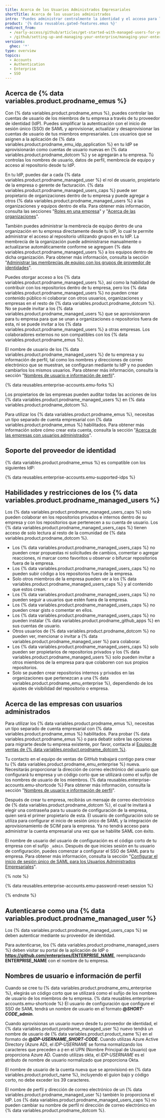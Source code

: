 ```yaml
---
title: Acerca de los Usuarios Administrados Empresariales
shortTitle: Acerca de los usuarios administrados
intro: 'Puedes administrar centralmente la identidad y el acceso para los miembros de tu empresa en {% data variables.product.prodname_dotcom %} desde tu proveedor de identidad.'
product: '{% data reusables.gated-features.emus %}'
redirect_from:
  - /early-access/github/articles/get-started-with-managed-users-for-your-enterprise
  - /github/setting-up-and-managing-your-enterprise/managing-your-enterprise-users-with-your-identity-provider/about-enterprise-managed-users
versions:
  ghec: '*'
type: overview
topics:
  - Accounts
  - Authentication
  - Enterprise
  - SSO
---
```


## Acerca de {% data variables.product.prodname_emus %}

Con {% data variables.product.prodname_emus %}, puedes controlar las cuentas de usuario de los miembros de tu empresa a través de tu proveedor de identidad (IdP). Puedes simplificar la autenticación con el inicio de sesión único (SSO) de SAML y aprovisionar, actualizar y desaprovisionar las cuentas de usuario de tus miembros empresariales. Los usuarios que se asignen a la aplicación de {% data variables.product.prodname_emu_idp_application %} en tu IdP se aprovisionarán como cuentas de usuario nuevas en {% data variables.product.prodname_dotcom %} y se agregarán a tu empresa. Tú controlas los nombres de usuario, datos de perfil, membrecía de equipo y acceso al repositorio desde tu IdP.

En tu IdP, puedes dar a cada {% data variables.product.prodname_managed_user %} el rol de usuario, propietario de la empresa o gerente de facturación. {% data variables.product.prodname_managed_users_caps %} puede ser propietario de organizaciones dentro de tu empresa y puede agregar a otros {% data variables.product.prodname_managed_users %} a las organizaciones y equipos dentro de ella. Para obtener más información, consulta las secciones "[Roles en una empresa](/github/setting-up-and-managing-your-enterprise/managing-users-in-your-enterprise/roles-in-an-enterprise)" y "[Acerca de las organizaciones](/organizations/collaborating-with-groups-in-organizations/about-organizations)".

También puedes administrar la membrecía de equipo dentro de una organización en tu empresa directamente desde tu IdP, lo cual te permite administrar el acceso al repositorio utilizando grupos en tu IdP. La membrecía de la organización puede administrarse manualmente o actualizarse automáticamente conforme se agreguen {% data variables.product.prodname_managed_users %} a los equipos dentro de dicha organización. Para obtener más información, consulta la sección "[Administrar las membrecías de equipo con los grupos de proveedor de identidades](/github/setting-up-and-managing-your-enterprise/managing-your-enterprise-users-with-your-identity-provider/managing-team-memberships-with-identity-provider-groups)".

Puedes otorgar acceso a los {% data variables.product.prodname_managed_users %}, así como la habilidad de contribuir con los repositorios dentro de tu empresa, pero los {% data variables.product.prodname_managed_users %} no pueden crear contenido público ni colaborar con otros usuarios, organizaciones y empresas en el resto de {% data variables.product.prodname_dotcom %}. No se puede invitar a los {% data variables.product.prodname_managed_users %} que se aprovisionaron para tu empresa para que se unan a organizaciones o repositorios fuera de esta, ni se puede invitar a los {% data variables.product.prodname_managed_users %} a otras empresas. Los colaboradores externos no son compatibles con los {% data variables.product.prodname_emus %}.

El nombre de usuario de los {% data variables.product.prodname_managed_users %} de tu empresa y su información de perfil, tal como los nombres y direcciones de correo electrónico que se muestran, se configuran mediante tu IdP y no pueden cambiarlos los mismos usuarios. Para obtener más información, consulta la sección "[Nombres de usuario e información de perfil](#usernames-and-profile-information)".

{% data reusables.enterprise-accounts.emu-forks %}

Los propietarios de las empresas pueden auditar todas las acciones de los {% data variables.product.prodname_managed_users %} en {% data variables.product.prodname_dotcom %}.

Para utilizar los {% data variables.product.prodname_emus %}, necesitas un tipo separado de cuenta empresarial con {% data variables.product.prodname_emus %} habilitados. Para obtener más información sobre cómo crear esta cuenta, consulta la sección "[Acerca de las empresas con usuarios administrados](#about-enterprises-with-managed-users)".


## Soporte del proveedor de identidad

{% data variables.product.prodname_emus %} es compatible con los siguientes IdP:

{% data reusables.enterprise-accounts.emu-supported-idps %}

## Habilidades y restricciones de los {% data variables.product.prodname_managed_users %}

Los {% data variables.product.prodname_managed_users_caps %} solo pueden colaborar en los repositorios privados e internos dentro de su empresa y con los repositorios que pertenecen a su cuenta de usuario. Los {% data variables.product.prodname_managed_users_caps %} tienen acceso de solo lectura al resto de la comunidad de {% data variables.product.prodname_dotcom %}.

* Los {% data variables.product.prodname_managed_users_caps %} no pueden crear propuestas ni solicitudes de cambios, comentar o agregar reacciones, ni marcar como favoritos u observar o bifurcar repositorios fuera de la empresa.
* Los {% data variables.product.prodname_managed_users_caps %} no pueden subir código a los repositorios fuera de la empresa.
* Solo otros miembros de la empresa pueden ver a los {% data variables.product.prodname_managed_users_caps %} y al contenido que estos crean.
* Los {% data variables.product.prodname_managed_users_caps %} no pueden seguir a usuarios que estén fuera de la empresa.
* Los {% data variables.product.prodname_managed_users_caps %} no pueden crear gists o comentar en ellos.
* Los {% data variables.product.prodname_managed_users_caps %} no pueden instalar {% data variables.product.prodname_github_apps %} en sus cuentas de usuario.
* Otros usuarios de {% data variables.product.prodname_dotcom %} no pueden ver, mencionar o invitar a {% data variables.product.prodname_managed_user %} para colaborar.
* Los {% data variables.product.prodname_managed_users_caps %} solo pueden ser propietarios de repositorios privados y los {% data variables.product.prodname_managed_users %} solo pueden invitar a otros miembros de la empresa para que colaboren con sus propios repositorios.
* Solo se pueden crear repositorios internos y privados en las organizaciones que pertenezcan a una {% data variables.product.prodname_emu_enterprise %}, dependiendo de los ajustes de visibilidad del repositorio o empresa.

## Acerca de las empresas con usuarios administrados

Para utilizar los {% data variables.product.prodname_emus %}, necesitas un tipo separado de cuenta empresarial con {% data variables.product.prodname_emus %} habilitados. Para probar {% data variables.product.prodname_emus %} o para debatir sobre las opciones para migrarte desde tu empresa existente, por favor, contacta al [Equipo de ventas de {% data variables.product.prodname_dotcom %}](https://enterprise.github.com/contact).

Tu contacto en el equipo de ventas de GitHub trabajará contigo para crear tu {% data variables.product.prodname_emu_enterprise %} nueva. Necesitarás proporcionar la dirección de correo electrónico del usuario que configurará tu empresa y un código corto que se utilizará como el sufijo de los nombres de usuario de los miembros. {% data reusables.enterprise-accounts.emu-shortcode %} Para obtener más información, consulta la sección "[Nombres de usuario e información de perfil](#usernames-and-profile-information)".

Después de crear tu empresa, recibirás un mensaje de correo electrónico de {% data variables.product.prodname_dotcom %}, el cual te invitará a elegir una contraseña para tu usuario de configuración de la empresa, quien será el primer propietario de esta. El usuario de configuración solo se utiliza para configurar el inicio de sesión único de SAML y la integración de aprovisionamiento de SCIM para la empresa. Ya no tendrá acceso para administrar la cuenta empresarial una vez que se habilite SAML con éxito.

El nombre de usuario del usuario de configuración es el código corto de tu empresa con el sufijo `_admin`. Después de que inicies sesión en tu usuario de configuración, puedes comenzar a configurar el SSO de SAML para tu empresa. Para obtener más información, consulta la sección "[Configurar el inicio de sesión único de SAML para los Usuarios Administrados Empresariales](/github/setting-up-and-managing-your-enterprise/managing-your-enterprise-users-with-your-identity-provider/configuring-saml-single-sign-on-for-enterprise-managed-users)".

{% note %}

{% data reusables.enterprise-accounts.emu-password-reset-session %}

{% endnote %}

## Autenticarse como una {% data variables.product.prodname_managed_user %}

Los {% data variables.product.prodname_managed_users_caps %} se deben autenticar mediante su proveedor de identidad.

Para autenticarse, los {% data variables.product.prodname_managed_users %} deben visitar su portal de la aplicación de IdP o **https://github.com/enterprises/ENTERPRISE_NAME**, reemplazando **ENTERPRISE_NAME** con el nombre de tu empresa.

## Nombres de usuario e información de perfil

Cuando se cree tu {% data variables.product.prodname_emu_enterprise %}, elegirás un código corto que se utilizará como el sufijo de los nombres de usuario de los miembros de tu empresa. {% data reusables.enterprise-accounts.emu-shortcode %} El usuario de configuración que configure el SSO de SAML tendrá un nombre de usuario en el formato **@<em>SHORT-CODE</em>_admin**.

Cuando aprovisionas un usuario nuevo desde tu proveedor de identidad, el {% data variables.product.prodname_managed_user %} nuevo tendrá un nombre de usuario de {% data variables.product.product_name %} en el formato de **@<em>IDP-USERNAME</em>_<em>SHORT-CODE</em>**. Cuando utilizas Azure Active Directory (Azure AD), el _IDP-USERNAME_ se forma normalizando los caracteres que preceden a `@` en el UPN (Nombre Principal de Usuario) que proporciona Azure AD. Cuando utilizas okta, el _IDP-USERNAME_ es el atributo de nombre de usuario normalizado que proporciona Okta.

El nombre de usuario de la cuenta nueva que se aprovisionó en {% data variables.product.product_name %}, incluyendo el guion bajo y código corto, no debe exceder los 39 caracteres.

El nombre de perfil y dirección de correo electrónico de un {% data variables.product.prodname_managed_user %} también lo proporciona el IdP. Los {% data variables.product.prodname_managed_users_caps %} no pueden cambiar su nombre de perfil ni dirección de correo electrónico en {% data variables.product.prodname_dotcom %}.
